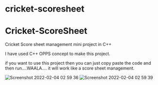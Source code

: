 # cricket-scoresheet
# Cricket-ScoreSheet
Cricket Score sheet management mini project in C++

I have used C++ OPPS concept to make this project.

if you want to use this project then you can just copy paste the code and then run....WAALA.... it will work like a score sheet management.


![Screenshot 2022-02-04 02 59 36](https://user-images.githubusercontent.com/67171648/152432359-26078e9c-be76-42f6-bbaa-aa3e617800bf.png)
![Screenshot 2022-02-04 02 59 39](https://user-images.githubusercontent.com/67171648/152432368-41ee0628-8b91-4543-87f5-330192033f5d.png)
